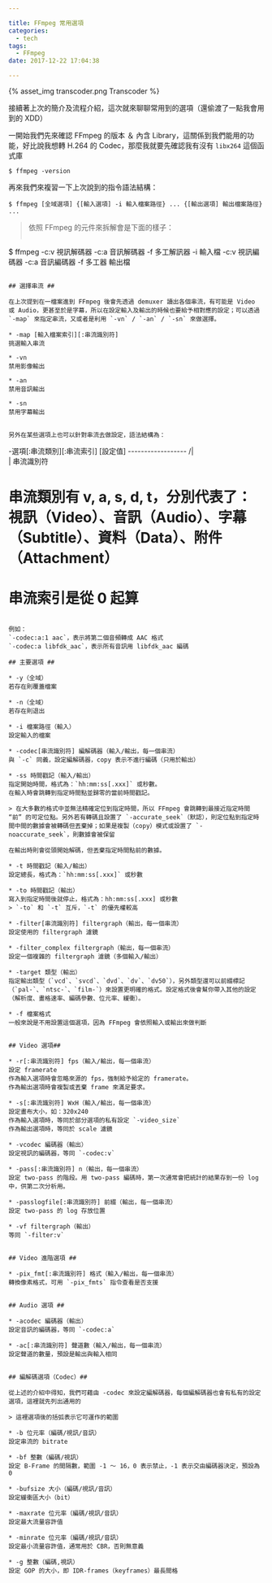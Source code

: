 ```yaml
---

title: FFmpeg 常用選項
categories: 
  - tech
tags:
  - FFmpeg
date: 2017-12-22 17:04:38

---
```


{% asset_img transcoder.png Transcoder %}

接續著上次的簡介及流程介紹，這次就來聊聊常用到的選項（還偷渡了一點我會用到的 XDD）

一開始我們先來確認 FFmpeg 的版本 ＆ 內含 Library，這關係到我們能用的功能，好比說我想轉 H.264 的 Codec，那麼我就要先確認我有沒有 `libx264` 這個函式庫

```
$ ffmpeg -version
```

<!-- more -->

再來我們來複習一下上次說到的指令語法結構：

```
$ ffmpeg [全域選項] {[輸入選項] -i 輸入檔案路徑} ... {[輸出選項] 輸出檔案路徑} ...
```

> 依照 FFmpeg 的元件來拆解會是下面的樣子：
>
> ```
$ ffmpeg -c:v 視訊解碼器 -c:a 音訊解碼器 -f 多工解訊器 -i 輸入檔 -c:v 視訊編碼器 -c:a 音訊編碼器 -f 多工器 輸出檔
```

## 選擇串流 ##

在上次提到在一檔案進到 FFmpeg 後會先透過 demuxer 讀出各個串流，有可能是 Video 或 Audio，更甚至於是字幕，所以在設定輸入及輸出的時候也要給予相對應的設定；可以透過 `-map` 來指定串流，又或者是利用 `-vn` / `-an` / `-sn` 來做選擇。

* -map [輸入檔案索引][:串流識別符]   
挑選輸入串流

* -vn   
禁用影像輸出

* -an   
禁用音訊輸出

* -sn   
禁用字幕輸出


另外在某些選項上也可以針對串流去做設定，語法結構為：

```
-選項[:串流類別][:串流索引] [設定值]
     ------------------
             /|\
              |
           串流識別符

# 串流類別有 v, a, s, d, t，分別代表了：視訊（Video）、音訊（Audio）、字幕（Subtitle）、資料（Data）、附件（Attachment）
# 串流索引是從 0 起算
```

例如：  
`-codec:a:1 aac`，表示將第二個音頻轉成 AAC 格式  
`-codec:a libfdk_aac`，表示所有音訊用 libfdk_aac 編碼

## 主要選項 ##

* -y（全域）  
若存在則覆蓋檔案

* -n（全域）  
若存在則退出

* -i 檔案路徑（輸入）
設定輸入的檔案

* -codec[串流識別符] 編解碼器（輸入/輸出，每一個串流）
與 `-c` 同義，設定編解碼器，copy 表示不進行編碼（只用於輸出）

* -ss 時間戳記（輸入/輸出）  
指定開始時間，格式為：`hh:mm:ss[.xxx]` 或秒數。  
在輸入時會跳轉到指定時間點並歸零的當前時間戳記。  

> 在大多數的格式中並無法精確定位到指定時間，所以 FFmpeg 會跳轉到最接近指定時間 “前” 的可定位點。另外若有轉碼且設置了 `-accurate_seek`（默認），則定位點到指定時間中間的數據會被轉碼但丟棄掉；如果是複製（copy）模式或設置了 `-noaccurate_seek`，則數據會被保留

在輸出時則會從頭開始解碼，但丟棄指定時間點前的數據。

* -t 時間戳記（輸入/輸出）  
設定總長，格式為：`hh:mm:ss[.xxx]` 或秒數

* -to 時間戳記（輸出）  
寫入到指定時間後就停止，格式為：hh:mm:ss[.xxx] 或秒數
> `-to` 和 `-t` 互斥，`-t` 的優先權較高

* -filter[串流識別符] filtergraph（輸出，每一個串流）  
設定使用的 filtergraph 濾鏡

* -filter_complex filtergraph（輸出，每一個串流）  
設定一個複雜的 filtergraph 濾鏡（多個輸入/輸出）

* -target 類型（輸出）  
指定輸出類型（`vcd`、`svcd`、`dvd`、`dv`、`dv50`），另外類型還可以前綴標記（`pal-`、`ntsc-`、`film-`）來設置更明確的格式。設定格式後會幫你帶入其他的設定（解析度、畫格速率、編碼參數、位元率、緩衝）。

* -f 檔案格式  
一般來說是不用設置這個選項，因為 FFmpeg 會依照輸入或輸出來做判斷 


## Video 選項##

* -r[:串流識別符] fps（輸入/輸出，每一個串流）  
設定 framerate  
作為輸入選項時會忽略來源的 fps，強制給予給定的 framerate。
作為輸出選項時會複製或丟棄 frame 來滿足要求。

* -s[:串流識別符] WxH（輸入/輸出，每一個串流）  
設定畫布大小，如：320x240
作為輸入選項時，等同於部分選項的私有設定 `-video_size`
作為輸出選項時，等同於 scale 濾鏡

* -vcodec 編碼器（輸出）  
設定視訊的編碼器，等同 `-codec:v`

* -pass[:串流識別符] n（輸出，每一個串流）  
設定 two-pass 的階段。用 two-pass 編碼時，第一次通常會把統計的結果存到一份 log 中，供第二次分析用。

* -passlogfile[:串流識別符] 前綴（輸出，每一個串流）  
設定 two-pass 的 log 存放位置

* -vf filtergraph（輸出）  
等同 `-filter:v`


## Video 進階選項 ##

* -pix_fmt[:串流識別符] 格式（輸入/輸出，每一個串流）  
轉換像素格式，可用 `-pix_fmts` 指令查看是否支援


## Audio 選項 ##

* -acodec 編碼器（輸出）  
設定音訊的編碼器，等同 `-codec:a`

* -ac[:串流識別符] 聲道數（輸入/輸出，每一個串流）  
設定聲道的數量，預設是輸出與輸入相同


## 編解碼選項（Codec）##

從上述的介紹中得知，我們可藉由 -codec 來設定編解碼器，每個編解碼器也會有私有的設定選項，這裡就先列出通用的

> 這裡選項後的括弧表示它可運作的範圍

* -b 位元率（編碼/視訊/音訊）  
設定串流的 bitrate

* -bf 整數（編碼/視訊）  
設定 B-Frame 的間隔數，範圍 -1 ～ 16，0 表示禁止，-1 表示交由編碼器決定，預設為 0 

* -bufsize 大小（編碼/視訊/音訊）  
設定緩衝區大小（bit）

* -maxrate 位元率（編碼/視訊/音訊）  
設定最大流量容許值

* -minrate 位元率（編碼/視訊/音訊）  
設定最小流量容許值，通常用於 CBR，否則無意義

* -g 整數（編碼,視訊）  
設定 GOP 的大小，即 IDR-frames（keyframes）最長間格


